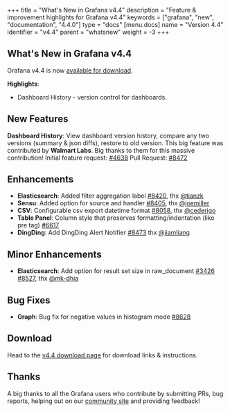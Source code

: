 +++
title = "What's New in Grafana v4.4"
description = "Feature & improvement highlights for Grafana v4.4"
keywords = ["grafana", "new", "documentation", "4.4.0"]
type = "docs"
[menu.docs]
name = "Version 4.4"
identifier = "v4.4"
parent = "whatsnew"
weight = -3
+++

## What's New in Grafana v4.4

Grafana v4.4 is now [available for download](https://grafana.com/grafana/download/4.4.0).

**Highlights**:

- Dashboard History - version control for dashboards.

## New Features

**Dashboard History**: View dashboard version history, compare any two versions (summary & json diffs), restore to old version. This big feature
was contributed by **Walmart Labs**. Big thanks to them for this massive contribution!
Initial feature request: [#4638](https://github.com/go-wyvern/grafana/issues/4638)
Pull Request: [#8472](https://github.com/go-wyvern/grafana/pull/8472)

## Enhancements
* **Elasticsearch**: Added filter aggregation label [#8420](https://github.com/go-wyvern/grafana/pull/8420), thx [@tianzk](github.com/tianzk)
* **Sensu**: Added option for source and handler [#8405](https://github.com/go-wyvern/grafana/pull/8405), thx [@joemiller](github.com/joemiller)
* **CSV**: Configurable csv export datetime format [#8058](https://github.com/go-wyvern/grafana/issues/8058), thx [@cederigo](github.com/cederigo)
* **Table Panel**: Column style that preserves formatting/indentation (like pre tag) [#6617](https://github.com/go-wyvern/grafana/issues/6617)
* **DingDing**: Add DingDing Alert Notifier [#8473](https://github.com/go-wyvern/grafana/pull/8473) thx [@jiamliang](https://github.com/jiamliang)

## Minor Enhancements

* **Elasticsearch**: Add option for result set size in raw_document [#3426](https://github.com/go-wyvern/grafana/issues/3426) [#8527](https://github.com/go-wyvern/grafana/pull/8527), thx [@mk-dhia](github.com/mk-dhia)

## Bug Fixes

* **Graph**: Bug fix for negative values in histogram mode [#8628](https://github.com/go-wyvern/grafana/issues/8628)

## Download

Head to the [v4.4 download page](https://grafana.com/grafana/download) for download links & instructions.

## Thanks

A big thanks to all the Grafana users who contribute by submitting PRs, bug reports, helping out on our [community site](https://community.grafana.com/) and providing feedback!

